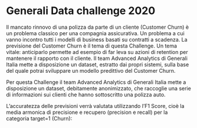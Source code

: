 # Generali Data challenge 2020

Il mancato rinnovo di una polizza da parte di un cliente (Customer Churn) è un problema classico per una compagnia assicurativa. Un problema a cui vanno incontro tutti i modelli di business basati su contratti a scadenza.
La previsione del Customer Churn è il tema di questa Challenge.
Un tema vitale: anticiparlo permette ad esempio di far leva su azioni di retention per mantenere il rapporto con il cliente.
Il team Advanced Analytics di Generali Italia mette a disposizione un dataset, estratto dai propri sistemi, sulla base del quale potrai sviluppare un modello predittivo del Customer Churn.

Per questa Challenge il team Advanced Analytics di Generali Italia mette a disposizione un dataset, debitamente anonimizzato, che raccoglie una serie di informazioni sui clienti che hanno sottoscritto una polizza auto.

L’accuratezza delle previsioni verrà valutata utilizzando l’F1 Score, cioè la media armonica di precisione e recupero (precision e recall) per la categoria target=1 (Churn):













